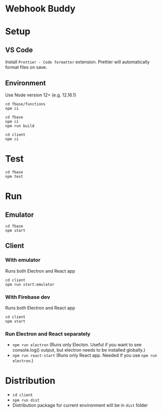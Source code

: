 # Webhook Buddy

# Setup

## VS Code

Install `Prettier - Code formatter` extension. Prettier will automatically format files on save.

## Environment

Use Node version 12+ (e.g. 12.16.1)

```
cd fbase/functions
npm ci
```

```
cd fbase
npm ci
npm run build
```

```
cd client
npm ci
```

# Test

```
cd fbase
npm test
```

# Run

## Emulator

```
cd fbase
npm start
```

## Client

### With emulator

Runs both Electron and React app

```
cd client
npm run start:emulator
```

### With Firebase dev

Runs both Electron and React app

```
cd client
npm start
```

### Run Electron and React separately

- `npm run electron` (Runs only Electon. Useful if you want to see console.log() output, but electron needs to be installed globally.)
- `npm run react-start` (Runs only React app. Needed if you use `npm run electron`.)

# Distribution

- `cd client`
- `npm run dist`
- Distribution package for current environment will be in `dist` folder
